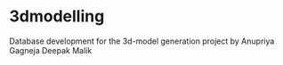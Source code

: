 3dmodelling
===========

Database development for the 3d-model generation project by
Anupriya Gagneja
Deepak Malik
